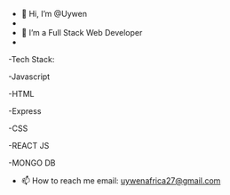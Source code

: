- 👋 Hi, I’m @Uywen
- 
- 👀 I’m a Full Stack Web Developer
- 
-Tech Stack:

-Javascript

-HTML

-Express

-CSS

-REACT JS

-MONGO DB

- 📫 How to reach me email: uywenafrica27@gmail.com

<!---
Uywen/Uywen is a ✨ special ✨ repository because its `README.md` (this file) appears on your GitHub profile.
You can click the Preview link to take a look at your changes.
--->
